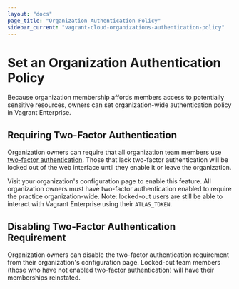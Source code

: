 ```yaml
---
layout: "docs"
page_title: "Organization Authentication Policy"
sidebar_current: "vagrant-cloud-organizations-authentication-policy"
---
```



# Set an Organization Authentication Policy

Because organization membership affords members access to potentially sensitive
resources, owners can set organization-wide authentication policy in Vagrant
Enterprise.

## Requiring Two-Factor Authentication

Organization owners can require that all organization team members use
[two-factor authentication](/docs/enterprise/user-accounts/authentication.html).
Those that lack two-factor authentication will be locked out of the web
interface until they enable it or leave the organization.

Visit your organization's configuration page to enable this feature. All
organization owners must have two-factor authentication enabled to require the
practice organization-wide. Note: locked-out users are still be able to interact
with Vagrant Enterprise using their `ATLAS_TOKEN`.

## Disabling Two-Factor Authentication Requirement

Organization owners can disable the two-factor authentication requirement from
their organization's configuration page. Locked-out team members (those who have
not enabled two-factor authentication) will have their memberships reinstated.
